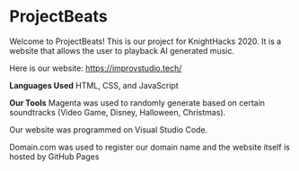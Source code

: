# ProjectBeats
Welcome to ProjectBeats! This is our project for KnightHacks 2020. It is a website that allows the user to playback AI generated music.

Here is our website:
https://improvstudio.tech/

<b>Languages Used</b>
HTML, CSS, and JavaScript

<b>Our Tools</b>
Magenta was used to randomly generate based on certain soundtracks (Video Game, Disney, Halloween, Christmas).

Our website was programmed on Visual Studio Code.

Domain.com was used to register our domain name and the website itself is hosted by GitHub Pages
